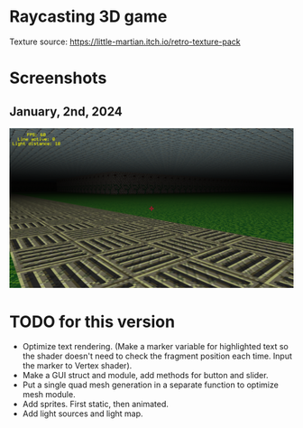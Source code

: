 # Raycasting 3D game

Texture source: https://little-martian.itch.io/retro-texture-pack

# Screenshots
## January, 2nd, 2024
![width:500px](./screenshots/1.png)

# TODO for this version

- Optimize text rendering. (Make a marker variable for highlighted text so the shader doesn't need to check the fragment position each time. Input the marker to Vertex shader).
- Make a GUI struct and module, add methods for button and slider.
- Put a single quad mesh generation in a separate function to optimize mesh module.
- Add sprites. First static, then animated.
- Add light sources and light map.
